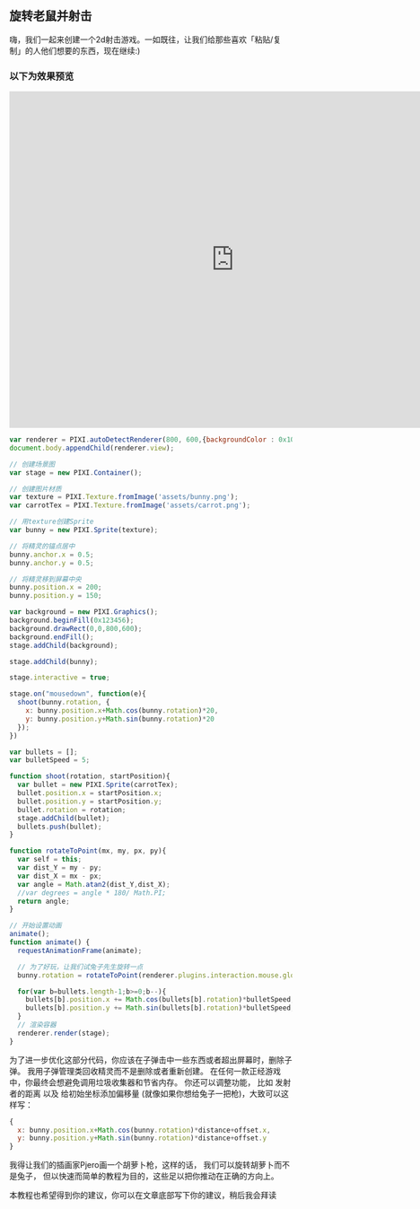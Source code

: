 ## 旋转老鼠并射击

嗨，我们一起来创建一个2d射击游戏。一如既往，让我们给那些喜欢「粘贴/复制」的人他们想要的东西，现在继续:)
### 以下为效果预览
<iframe 
 width="800"
 height="600" 
 src="http://proclive.io/assets/tutorials/shooter/"  
 frameborder="0" 
 style="overflow:hidden" 
 scrolling="no">
</iframe>

```javascript
var renderer = PIXI.autoDetectRenderer(800, 600,{backgroundColor : 0x1099bb});  
document.body.appendChild(renderer.view);

// 创建场景图
var stage = new PIXI.Container();

// 创建图片材质
var texture = PIXI.Texture.fromImage('assets/bunny.png');  
var carrotTex = PIXI.Texture.fromImage('assets/carrot.png');

// 用texture创建Sprite
var bunny = new PIXI.Sprite(texture);

// 将精灵的锚点居中
bunny.anchor.x = 0.5;  
bunny.anchor.y = 0.5;

// 将精灵移到屏幕中央
bunny.position.x = 200;  
bunny.position.y = 150;

var background = new PIXI.Graphics();  
background.beginFill(0x123456);  
background.drawRect(0,0,800,600);  
background.endFill();  
stage.addChild(background);

stage.addChild(bunny);

stage.interactive = true;

stage.on("mousedown", function(e){  
  shoot(bunny.rotation, {
    x: bunny.position.x+Math.cos(bunny.rotation)*20,
    y: bunny.position.y+Math.sin(bunny.rotation)*20
  });
})

var bullets = [];  
var bulletSpeed = 5;

function shoot(rotation, startPosition){  
  var bullet = new PIXI.Sprite(carrotTex);
  bullet.position.x = startPosition.x;
  bullet.position.y = startPosition.y;
  bullet.rotation = rotation;
  stage.addChild(bullet);
  bullets.push(bullet);
}

function rotateToPoint(mx, my, px, py){  
  var self = this;
  var dist_Y = my - py;
  var dist_X = mx - px;
  var angle = Math.atan2(dist_Y,dist_X);
  //var degrees = angle * 180/ Math.PI;
  return angle;
}

// 开始设置动画
animate();  
function animate() {  
  requestAnimationFrame(animate);

  // 为了好玩，让我们试兔子先生旋转一点
  bunny.rotation = rotateToPoint(renderer.plugins.interaction.mouse.global.x, renderer.plugins.interaction.mouse.global.y, bunny.position.x, bunny.position.y);

  for(var b=bullets.length-1;b>=0;b--){
    bullets[b].position.x += Math.cos(bullets[b].rotation)*bulletSpeed;
    bullets[b].position.y += Math.sin(bullets[b].rotation)*bulletSpeed;
  }
  // 渲染容器
  renderer.render(stage);
}
```
为了进一步优化这部分代码，你应该在子弹击中一些东西或者超出屏幕时，删除子弹。
我用子弹管理类回收精灵而不是删除或者重新创建。
在任何一款正经游戏中，你最终会想避免调用垃圾收集器和节省内存。
你还可以调整功能，
比如 发射者的距离 以及 给初始坐标添加偏移量
(就像如果你想给兔子一把枪)，大致可以这样写：
```javascript
{
  x: bunny.position.x+Math.cos(bunny.rotation)*distance+offset.x,
  y: bunny.position.y+Math.sin(bunny.rotation)*distance+offset.y
}
```
我得让我们的插画家Pjero画一个胡萝卜枪，这样的话，
我们可以旋转胡萝卜而不是兔子，
但以快速而简单的教程为目的，这些足以把你推动在正确的方向上。 


本教程也希望得到你的建议，你可以在文章底部写下你的建议，稍后我会拜读